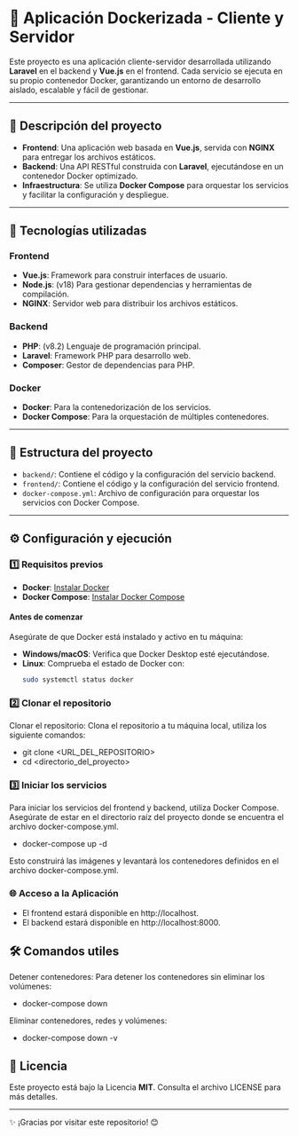 # 🐳 Aplicación Dockerizada - Cliente y Servidor

Este proyecto es una aplicación cliente-servidor desarrollada utilizando **Laravel** en el backend y **Vue.js** en el frontend. Cada servicio se ejecuta en su propio contenedor Docker, garantizando un entorno de desarrollo aislado, escalable y fácil de gestionar.

---

## 📝 Descripción del proyecto
- **Frontend**: Una aplicación web basada en **Vue.js**, servida con **NGINX** para entregar los archivos estáticos.
- **Backend**: Una API RESTful construida con **Laravel**, ejecutándose en un contenedor Docker optimizado.
- **Infraestructura**: Se utiliza **Docker Compose** para orquestar los servicios y facilitar la configuración y despliegue.

---
## 🔧 Tecnologías utilizadas

### Frontend
- **Vue.js**: Framework para construir interfaces de usuario.
- **Node.js**: (v18) Para gestionar dependencias y herramientas de compilación.
- **NGINX**: Servidor web para distribuir los archivos estáticos.

### Backend
- **PHP**: (v8.2) Lenguaje de programación principal.
- **Laravel**: Framework PHP para desarrollo web.
- **Composer**: Gestor de dependencias para PHP.
  
### Docker
- **Docker**: Para la contenedorización de los servicios.
- **Docker Compose**: Para la orquestación de múltiples contenedores.

---

## 📂 Estructura del proyecto
- `backend/`: Contiene el código y la configuración del servicio backend.
- `frontend/`: Contiene el código y la configuración del servicio frontend.
- `docker-compose.yml`: Archivo de configuración para orquestar los servicios con Docker Compose.

---

## ⚙️ Configuración y ejecución

### 1️⃣ Requisitos previos
- **Docker**: [Instalar Docker](https://docs.docker.com/get-docker/)
- **Docker Compose**: [Instalar Docker Compose](https://docs.docker.com/compose/install/)

#### Antes de comenzar
Asegúrate de que Docker está instalado y activo en tu máquina:
- **Windows/macOS**: Verifica que Docker Desktop esté ejecutándose.
- **Linux**: Comprueba el estado de Docker con:
  ```bash
  sudo systemctl status docker

### 2️⃣ Clonar el repositorio

Clonar el repositorio: Clona el repositorio a tu máquina local, utiliza los siguiente comandos:

- git clone <URL_DEL_REPOSITORIO>
- cd <directorio_del_proyecto>

### 3️⃣ Iniciar los servicios
Para iniciar los servicios del frontend y backend, utiliza Docker Compose. Asegúrate de estar en el directorio raíz del proyecto donde se encuentra el archivo docker-compose.yml.

- docker-compose up -d

Esto construirá las imágenes y levantará los contenedores definidos en el archivo docker-compose.yml.

### 🌐 Acceso a la Aplicación  

- El frontend estará disponible en http://localhost.
- El backend estará disponible en http://localhost:8000.

## 🛠️ Comandos utiles

Detener contenedores: Para detener los contenedores sin eliminar los volúmenes:

- docker-compose down

Eliminar contenedores, redes y volúmenes:

- docker-compose down -v


## 📜 Licencia
Este proyecto está bajo la Licencia **MIT**. Consulta el archivo LICENSE para más detalles.

---


✨ ¡Gracias por visitar este repositorio! 😊
